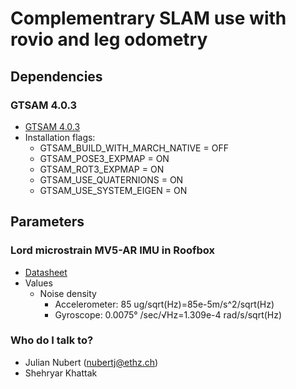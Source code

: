 # Complementrary SLAM use with rovio and leg odometry

## Dependencies

### GTSAM 4.0.3 ###
* [GTSAM 4.0.3](https://github.com/borglab/gtsam/tree/4.0.3)
* Installation flags:
    * GTSAM_BUILD_WITH_MARCH_NATIVE = OFF
    * GTSAM_POSE3_EXPMAP = ON
    * GTSAM_ROT3_EXPMAP = ON
    * GTSAM_USE_QUATERNIONS = ON
    * GTSAM_USE_SYSTEM_EIGEN = ON

## Parameters
### Lord microstrain MV5-AR  IMU in Roofbox
* [Datasheet](https://www.microstrain.com/sites/default/files/mv5-ar_datasheet_8400-0122_rev_d.pdf)
* Values
  * Noise density
    * Accelerometer: 85 ug/sqrt(Hz)=85e-5m/s^2/sqrt(Hz)
    * Gyroscope: 0.0075° /sec/√Hz=1.309e-4 rad/s/sqrt(Hz)

### Who do I talk to? ###

* Julian Nubert (nubertj@ethz.ch)
* Shehryar Khattak

